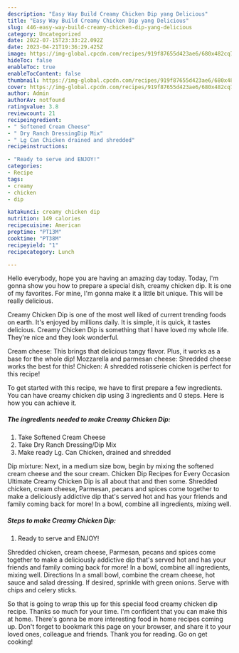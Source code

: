 ```yaml
---
description: "Easy Way Build Creamy Chicken Dip yang Delicious"
title: "Easy Way Build Creamy Chicken Dip yang Delicious"
slug: 446-easy-way-build-creamy-chicken-dip-yang-delicious
category: Uncategorized
date: 2022-07-15T23:33:22.092Z
date: 2023-04-21T19:36:29.425Z
image: https://img-global.cpcdn.com/recipes/919f87655d423ae6/680x482cq70/creamy-chicken-dip-recipe-main-photo.jpg
hideToc: false
enableToc: true
enableTocContent: false
thumbnail: https://img-global.cpcdn.com/recipes/919f87655d423ae6/680x482cq70/creamy-chicken-dip-recipe-main-photo.jpg
cover: https://img-global.cpcdn.com/recipes/919f87655d423ae6/680x482cq70/creamy-chicken-dip-recipe-main-photo.jpg
author: Admin
authorAv: notfound
ratingvalue: 3.8
reviewcount: 21
recipeingredient:
- " Softened Cream Cheese"
- " Dry Ranch DressingDip Mix"
- " Lg Can Chicken drained and shredded"
recipeinstructions:

- "Ready to serve and ENJOY!"
categories:
- Recipe
tags:
- creamy
- chicken
- dip

katakunci: creamy chicken dip 
nutrition: 149 calories
recipecuisine: American
preptime: "PT13M"
cooktime: "PT38M"
recipeyield: "1"
recipecategory: Lunch

---
```



Hello everybody, hope you are having an amazing day today. Today, I'm gonna show you how to prepare a special dish, creamy chicken dip. It is one of my favorites. For mine, I'm gonna make it a little bit unique. This will be really delicious.

Creamy Chicken Dip is one of the most well liked of current trending foods on earth. It's enjoyed by millions daily. It is simple, it is quick, it tastes delicious. Creamy Chicken Dip is something that I have loved my whole life. They're nice and they look wonderful.

Cream cheese: This brings that delicious tangy flavor. Plus, it works as a base for the whole dip! Mozzarella and parmesan cheese: Shredded cheese works the best for this! Chicken: A shredded rotisserie chicken is perfect for this recipe!


To get started with this recipe, we have to first prepare a few ingredients. You can have creamy chicken dip using 3 ingredients and 0 steps. Here is how you can achieve it.

<!--inarticleads1-->

##### The ingredients needed to make Creamy Chicken Dip:

1. Take  Softened Cream Cheese
1. Take  Dry Ranch Dressing/Dip Mix
1. Make ready  Lg. Can Chicken, drained and shredded


Dip mixture: Next, in a medium size bow, begin by mixing the softened cream cheese and the sour cream. Chicken Dip Recipes for Every Occasion Ultimate Creamy Chicken Dip is all about that and then some. Shredded chicken, cream cheese, Parmesan, pecans and spices come together to make a deliciously addictive dip that&#39;s served hot and has your friends and family coming back for more! In a bowl, combine all ingredients, mixing well. 

<!--inarticleads2-->

##### Steps to make Creamy Chicken Dip:


1. Ready to serve and ENJOY!

Shredded chicken, cream cheese, Parmesan, pecans and spices come together to make a deliciously addictive dip that&#39;s served hot and has your friends and family coming back for more! In a bowl, combine all ingredients, mixing well. Directions In a small bowl, combine the cream cheese, hot sauce and salad dressing. If desired, sprinkle with green onions. Serve with chips and celery sticks. 

So that is going to wrap this up for this special food creamy chicken dip recipe. Thanks so much for your time. I'm confident that you can make this at home. There's gonna be more interesting food in home recipes coming up. Don't forget to bookmark this page on your browser, and share it to your loved ones, colleague and friends. Thank you for reading. Go on get cooking!
